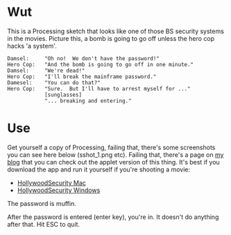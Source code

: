 Wut
=====
This is a Processing sketch that looks like one of those BS security systems in the movies.  Picture this, a bomb is going to go off unless the hero cop hacks 'a system'.

	Damsel: 	"Oh no!  We don't have the password!"
	Hero Cop:	"And the bomb is going to go off in one minute."
	Damsel: 	"We're dead!"
	Hero Cop:	"I'll break the mainframe password."
	Damesel:	"You can do that?"
	Hero Cop:	"Sure.  But I'll have to arrest myself for ..."
				[sunglasses]
				"... breaking and entering."

Use
=====
Get yourself a copy of Processing, failing that, there's some screenshots you can see here below (sshot_1.png etc).  Failing that, there's a page on [my blog](http://squarism.com/files/HollywoodSecurity/ "HollywoodSecurity") that you can check out the applet version of this thing.  It's best if you download the app and run it yourself if you're shooting a movie:

- [HollywoodSecurity Mac](http://squarism.com/files/HollywoodSecurity-mac.zip "HollywoodSecurity Mac")
- [HollywoodSecurity Windows](http://squarism.com/files/HollywoodSecurity-win.zip "HollywoodSecurity Windows")

The password is muffin.

After the password is entered (enter key), you're in.  It doesn't do anything after that.  Hit ESC to quit.